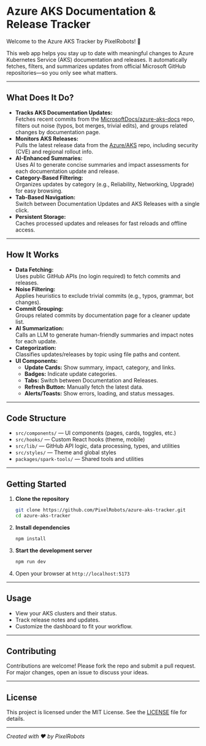 # Azure AKS Documentation & Release Tracker

Welcome to the Azure AKS Tracker by PixelRobots! 🚀

This web app helps you stay up to date with meaningful changes to Azure Kubernetes Service (AKS) documentation and releases. It automatically fetches, filters, and summarizes updates from official Microsoft GitHub repositories—so you only see what matters.

---

## What Does It Do?

- **Tracks AKS Documentation Updates:**  
  Fetches recent commits from the [MicrosoftDocs/azure-aks-docs](https://github.com/MicrosoftDocs/azure-aks-docs) repo, filters out noise (typos, bot merges, trivial edits), and groups related changes by documentation page.
- **Monitors AKS Releases:**  
  Pulls the latest release data from the [Azure/AKS](https://github.com/Azure/AKS) repo, including security (CVE) and regional rollout info.
- **AI-Enhanced Summaries:**  
  Uses AI to generate concise summaries and impact assessments for each documentation update and release.
- **Category-Based Filtering:**  
  Organizes updates by category (e.g., Reliability, Networking, Upgrade) for easy browsing.
- **Tab-Based Navigation:**  
  Switch between Documentation Updates and AKS Releases with a single click.
- **Persistent Storage:**  
  Caches processed updates and releases for fast reloads and offline access.

---

## How It Works

- **Data Fetching:**  
  Uses public GitHub APIs (no login required) to fetch commits and releases.
- **Noise Filtering:**  
  Applies heuristics to exclude trivial commits (e.g., typos, grammar, bot changes).
- **Commit Grouping:**  
  Groups related commits by documentation page for a cleaner update list.
- **AI Summarization:**  
  Calls an LLM to generate human-friendly summaries and impact notes for each update.
- **Categorization:**  
  Classifies updates/releases by topic using file paths and content.
- **UI Components:**  
  - **Update Cards:** Show summary, impact, category, and links.
  - **Badges:** Indicate update categories.
  - **Tabs:** Switch between Documentation and Releases.
  - **Refresh Button:** Manually fetch the latest data.
  - **Alerts/Toasts:** Show errors, loading, and status messages.

---

## Code Structure

- `src/components/` — UI components (pages, cards, toggles, etc.)
- `src/hooks/` — Custom React hooks (theme, mobile)
- `src/lib/` — GitHub API logic, data processing, types, and utilities
- `src/styles/` — Theme and global styles
- `packages/spark-tools/` — Shared tools and utilities

---

## Getting Started

1. **Clone the repository**
   ```bash
   git clone https://github.com/PixelRobots/azure-aks-tracker.git
   cd azure-aks-tracker
   ```

2. **Install dependencies**
   ```bash
   npm install
   ```

3. **Start the development server**
   ```bash
   npm run dev
   ```

4. Open your browser at `http://localhost:5173`

---

## Usage

- View your AKS clusters and their status.
- Track release notes and updates.
- Customize the dashboard to fit your workflow.

---

## Contributing

Contributions are welcome! Please fork the repo and submit a pull request. For major changes, open an issue to discuss your ideas.

---

## License

This project is licensed under the MIT License. See the [LICENSE](LICENSE) file for details.

---

*Created with ❤️ by PixelRobots*
